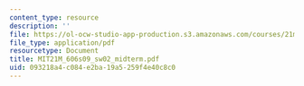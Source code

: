 ```yaml
---
content_type: resource
description: ''
file: https://ol-ocw-studio-app-production.s3.amazonaws.com/courses/21m-606-introduction-to-stagecraft-spring-2009/093218a4c084e2ba19a5259f4e40c8c0_MIT21M_606s09_sw02_midterm.pdf
file_type: application/pdf
resourcetype: Document
title: MIT21M_606s09_sw02_midterm.pdf
uid: 093218a4-c084-e2ba-19a5-259f4e40c8c0
---
```

